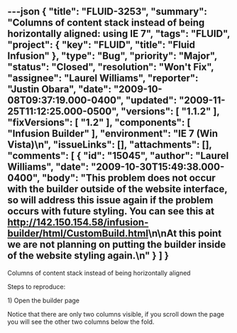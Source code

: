 ---json
{
  "title": "FLUID-3253",
  "summary": "Columns of content stack instead of being horizontally aligned: using IE 7",
  "tags": "FLUID",
  "project": {
    "key": "FLUID",
    "title": "Fluid Infusion"
  },
  "type": "Bug",
  "priority": "Major",
  "status": "Closed",
  "resolution": "Won't Fix",
  "assignee": "Laurel Williams",
  "reporter": "Justin Obara",
  "date": "2009-10-08T09:37:19.000-0400",
  "updated": "2009-11-25T11:12:25.000-0500",
  "versions": [
    "1.1.2"
  ],
  "fixVersions": [
    "1.2"
  ],
  "components": [
    "Infusion Builder"
  ],
  "environment": "IE 7 (Win Vista)\n",
  "issueLinks": [],
  "attachments": [],
  "comments": [
    {
      "id": "15045",
      "author": "Laurel Williams",
      "date": "2009-10-30T15:49:38.000-0400",
      "body": "This problem does not occur with the builder outside of the website interface, so will address this issue again if the problem occurs with future styling. You can see this at <http://142.150.154.58/infusion-builder/html/CustomBuild.html>\n\nAt this point we are not planning on putting the builder inside of the website styling again.\n"
    }
  ]
}
---
Columns of content stack instead of being horizontally aligned

Steps to reproduce:

1\) Open the builder page

Notice that there are only two columns visible, if you scroll down the page you will see the other two columns below the fold.

        